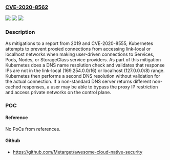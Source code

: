 ### [CVE-2020-8562](https://cve.mitre.org/cgi-bin/cvename.cgi?name=CVE-2020-8562)
![](https://img.shields.io/static/v1?label=Product&message=n%2Fa&color=blue)
![](https://img.shields.io/static/v1?label=Version&message=n%2Fa&color=blue)
![](https://img.shields.io/static/v1?label=Vulnerability&message=n%2Fa&color=brighgreen)

### Description

As mitigations to a report from 2019 and CVE-2020-8555, Kubernetes attempts to prevent proxied connections from accessing link-local or localhost networks when making user-driven connections to Services, Pods, Nodes, or StorageClass service providers. As part of this mitigation Kubernetes does a DNS name resolution check and validates that response IPs are not in the link-local (169.254.0.0/16) or localhost (127.0.0.0/8) range. Kubernetes then performs a second DNS resolution without validation for the actual connection. If a non-standard DNS server returns different non-cached responses, a user may be able to bypass the proxy IP restriction and access private networks on the control plane.

### POC

#### Reference
No PoCs from references.

#### Github
- https://github.com/Metarget/awesome-cloud-native-security

